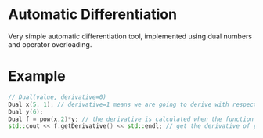 # Automatic Differentiation

Very simple automatic differentiation tool, implemented using dual numbers and operator overloading.

# Example

```c++
// Dual(value, derivative=0)
Dual x(5, 1); // derivative=1 means we are going to derive with respect to this variable.
Dual y(6);
Dual f = pow(x,2)*y; // the derivative is calculated when the function is computed.
std::cout << f.getDerivative() << std::endl; // get the derivative of y*x^2 with respect to x, evaluated at (x=5,y=6).
```
